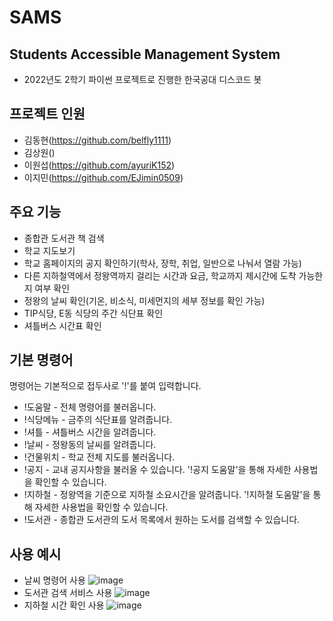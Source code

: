 # SAMS
## Students Accessible Management System
- 2022년도 2학기 파이썬 프로젝트로 진행한 한국공대 디스코드 봇

## 프로젝트 인원
- 김동현(https://github.com/belfly1111)
- 김상원()
- 이원섭(https://github.com/ayuriK152)
- 이지민(https://github.com/EJimin0509)

## 주요 기능
- 종합관 도서관 책 검색
- 학교 지도보기
- 학교 홈페이지의 공지 확인하기(학사, 장학, 취업, 일반으로 나눠서 열람 가능)
- 다른 지하철역에서 정왕역까지 걸리는 시간과 요금, 학교까지 제시간에 도착 가능한지 여부 확인
- 정왕의 날씨 확인(기온, 비소식, 미세먼지의 세부 정보를 확인 가능)
- TIP식당, E동 식당의 주간 식단표 확인
- 셔틀버스 시간표 확인

## 기본 명령어
명령어는 기본적으로 접두사로 '!'를 붙여 입력합니다.
- !도움말 - 전체 명령어를 불러옵니다.
- !식당메뉴 - 금주의 식단표를 알려줍니다.
- !셔틀 - 셔틀버스 시간을 알려줍니다.
- !날씨 - 정왕동의 날씨를 알려줍니다.
- !건물위치 - 학교 전체 지도를 불러옵니다.
- !공지 - 교내 공지사항을 불러올 수 있습니다. '!공지 도움말'을 통해 자세한 사용법을 확인할 수 있습니다.
- !지하철 - 정왕역을 기준으로 지하철 소요시간을 알려줍니다. '!지하철 도움말'을 통해 자세한 사용법을 확인할 수 있습니다.
- !도서관 - 종합관 도서관의 도서 목록에서 원하는 도서를 검색할 수 있습니다.

## 사용 예시
- 날씨 명령어 사용
![image](https://github.com/ayuriK152/SAMS/assets/77537017/905f08b5-835e-4998-9450-1294e497d932)
- 도서관 검색 서비스 사용
![image](https://github.com/ayuriK152/SAMS/assets/77537017/048ff178-a71c-4a9d-b553-127db3472fce)
- 지하철 시간 확인 사용
![image](https://github.com/ayuriK152/SAMS/assets/77537017/dd67625f-3887-47a3-a507-75a938bec43c)
